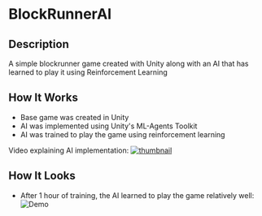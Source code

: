 # BlockRunnerAI

## Description
A simple blockrunner game created with Unity along with an AI that has learned to play it using Reinforcement Learning

## How It Works
* Base game was created in Unity
* AI was implemented using Unity's ML-Agents Toolkit
* AI was trained to play the game using reinforcement learning

Video explaining AI implementation: [![thumbnail](https://yt-embed.herokuapp.com/embed?v=slaYeCNHT7M)](https://youtu.be/slaYeCNHT7M)

## How It Looks
* After 1 hour of training, the AI learned to play the game relatively well:
![Demo](https://i.ibb.co/FYxdK3s/demo.gif)
